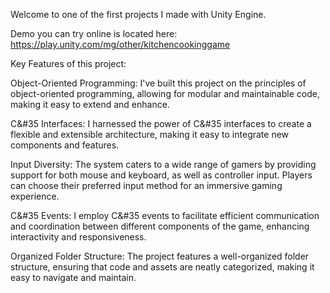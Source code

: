 Welcome to one of the first projects I made with Unity Engine.

Demo you can try online is located here: https://play.unity.com/mg/other/kitchencookinggame

Key Features of this project: 

Object-Oriented Programming: I've built this project on the principles of object-oriented programming, allowing for modular and maintainable code, making it easy to extend and enhance.

C&#35 Interfaces: I harnessed the power of C&#35 interfaces to create a flexible and extensible architecture, making it easy to integrate new components and features.

Input Diversity: The system caters to a wide range of gamers by providing support for both mouse and keyboard, as well as controller input. Players can choose their preferred input method for an immersive gaming experience.

C&#35 Events: I employ C&#35 events to facilitate efficient communication and coordination between different components of the game, enhancing interactivity and responsiveness.

Organized Folder Structure: The project features a well-organized folder structure, ensuring that code and assets are neatly categorized, making it easy to navigate and maintain.

